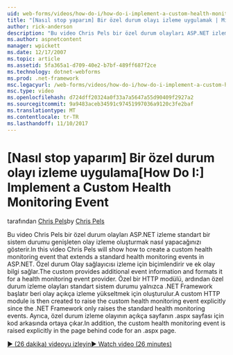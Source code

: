 ```yaml
---
uid: web-forms/videos/how-do-i/how-do-i-implement-a-custom-health-monitoring-event
title: "[Nasıl stop yaparım] Bir özel durum olayı izleme uygulamak | Microsoft Docs"
author: rick-anderson
description: "Bu video Chris Pels bir özel durum olayları ASP.NET izleme standart bir sistem durumu genişleten olay izleme oluşturmak nasıl yapacağınızı gösterir. Özel pro..."
ms.author: aspnetcontent
manager: wpickett
ms.date: 12/17/2007
ms.topic: article
ms.assetid: 5fa365a1-d709-40e2-b7bf-489ff687f2ce
ms.technology: dotnet-webforms
ms.prod: .net-framework
msc.legacyurl: /web-forms/videos/how-do-i/how-do-i-implement-a-custom-health-monitoring-event
msc.type: video
ms.openlocfilehash: d724dff20324a0f33a7a5647a55d90409f2927a2
ms.sourcegitcommit: 9a9483aceb34591c97451997036a9120c3fe2baf
ms.translationtype: MT
ms.contentlocale: tr-TR
ms.lasthandoff: 11/10/2017
---
```

<a name="how-do-i-implement-a-custom-health-monitoring-event"></a><span data-ttu-id="2e997-104">[Nasıl stop yaparım] Bir özel durum olayı izleme uygulama</span><span class="sxs-lookup"><span data-stu-id="2e997-104">[How Do I:] Implement a Custom Health Monitoring Event</span></span>
====================
<span data-ttu-id="2e997-105">tarafından [Chris Pels](https://twitter.com/chrispels)</span><span class="sxs-lookup"><span data-stu-id="2e997-105">by [Chris Pels](https://twitter.com/chrispels)</span></span>

<span data-ttu-id="2e997-106">Bu video Chris Pels bir özel durum olayları ASP.NET izleme standart bir sistem durumu genişleten olay izleme oluşturmak nasıl yapacağınızı gösterir.</span><span class="sxs-lookup"><span data-stu-id="2e997-106">In this video Chris Pels will show how to create a custom health monitoring event that extends a standard health monitoring events in ASP.NET.</span></span> <span data-ttu-id="2e997-107">Özel durum Olay sağlayıcısı izleme için biçimlendirir ve ek olay bilgi sağlar.</span><span class="sxs-lookup"><span data-stu-id="2e997-107">The custom provides additional event information and formats it for a health monitoring event provider.</span></span> <span data-ttu-id="2e997-108">Özel bir HTTP modülü, ardından özel durum izleme olayları standart sistem durumu yalnızca .NET Framework başlatır beri olay açıkça izleme yükseltmek için oluşturulur.</span><span class="sxs-lookup"><span data-stu-id="2e997-108">A custom HTTP module is then created to raise the custom health monitoring event explicitly since the .NET Framework only raises the standard health monitoring events.</span></span> <span data-ttu-id="2e997-109">Ayrıca, özel durum izleme olayının açıkça sayfanın .aspx sayfası için kod arkasında ortaya çıkar.</span><span class="sxs-lookup"><span data-stu-id="2e997-109">In addition, the custom health monitoring event is raised explicitly in the page behind code for an .aspx page.</span></span>

[<span data-ttu-id="2e997-110">&#9654; (26 dakika) videoyu izleyin</span><span class="sxs-lookup"><span data-stu-id="2e997-110">&#9654; Watch video (26 minutes)</span></span>](https://channel9.msdn.com/Blogs/ASP-NET-Site-Videos/how-do-i-implement-a-custom-health-monitoring-event)
